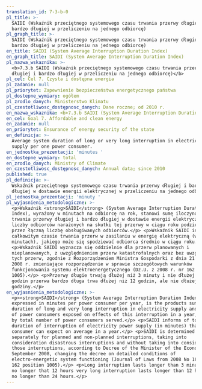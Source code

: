```yaml
---
translation_id: 7-3-b-0
pl_title: >-
  SAIDI (Wskaźnik przeciętnego systemowego czasu trwania przerwy długiej i
  bardzo długiej w przeliczeniu na jednego odbiorcę)
pl_graph_title: >-
  SAIDI (Wskaźnik przeciętnego systemowego czasu trwania przerwy długiej i
  bardzo długiej w przeliczeniu na jednego odbiorcę)
en_title: SAIDI (System Average Interruption Duration Index)
en_graph_title: SAIDI (System Average Interruption Duration Index)
pl_nazwa_wskaznika: >-
  <b>7.3.b SAIDI (Wskaźnik przeciętnego systemowego czasu trwania przerwy
  długiej i bardzo długiej w przeliczeniu na jednego odbiorcę)</b>
pl_cel: Cel 7. Czysta i dostępna energia
pl_zadanie: null
pl_priorytet: Zapewnienie bezpieczeństwa energetycznego państwa
pl_dostepne_wymiary: ogółem
pl_zrodlo_danych: Ministerstwo Klimatu
pl_czestotliwosc_dostępnosc_danych: Dane roczne; od 2010 r.
en_nazwa_wskaznika: <b>7.3.b SAIDI (System Average Interruption Duration Index)</b>
en_cel: Goal 7. Affordable and clean energy
en_zadanie: null
en_priorytet: Ensurance of energy security of the state
en_definicja: >-
  Average system duration of long or very long interruption in electricity
  supply per one power consumer.
en_jednostka_prezentacji: 'minutes '
en_dostepne_wymiary: total
en_zrodlo_danych: Ministry of Climate
en_czestotliwosc_dostępnosc_danych: Annual data; since 2010
published: true
pl_definicja: >-
  Wskaźnik przeciętnego systemowego czasu trwania przerwy długiej i bardzo
  długiej w dostawie energii elektrycznej w przeliczeniu na jednego odbiorcę.
pl_jednostka_prezentacji: 'minuty '
pl_wyjasnienia_metodologiczne: >-
  <p>Wskaźnik <strong>SAIDI</strong> (System Average Interruption Duration
  Index), wyrażony w minutach na odbiorcę na rok, stanowi sumę iloczynów czasu
  trwania przerwy długiej i bardzo długiej w dostawie energii elektrycznej i
  liczby odbiorców narażonych na skutki tej przerwy w ciągu roku podzieloną
  przez łączną liczbę obsługiwanych odbiorców.</p> <p>Wskaźnik SAIDI informuje o
  całkowitym czasie trwania przerw w zasilaniu w energię elektryczną (w
  minutach), jakiego może się spodziewać odbiorca średnio w ciągu roku.</p>
  <p>Wskaźnik SAIDI wyznacza się oddzielnie dla przerw planowanych i
  nieplanowanych, z uwzględnieniem przerw katastrofalnych oraz bez uwzględnienia
  tych przerw, zgodnie z Rozporządzeniem Ministra Gospodarki z dnia 21 sierpnia
  2008 r. zmieniające rozporządzenie w sprawie szczegółowych warunków
  funkcjonowania systemu elektroenergetycznego (Dz.U. z 2008 r. nr 162 poz.
  1005).</p> <p>Przerwy długie trwają dłużej niż 3 minuty i nie dłużej niż 12
  godzin przerwa bardzo długa trwa dłużej niż 12 godzin, ale nie dłużej niż 24
  godziny.</p>
en_wyjasnienia_metodologiczne: >-
  <p><strong>SAIDI</strong> (System Average Interruption Duration Index),
  expressed in minutes per power consumer per year, is the products sum of
  duration of long and very long interruption in electricity supply and number
  of power consumers exposed on effects of this interruption in a year, divided
  by total number of power consumers served.</p> <p>SAIDI informs of total
  duration of interruption of electricity power supply (in minutes) that power
  consumer can expect on average in a year.</p> <p>SAIDI is determined
  separately for planned and non-planned interruptions, taking into
  consideration disastrous interruptions and without taking into consideration
  those interruptions, according to Decree of the Minister of the Economy of 21
  September 2008, changing the decree on detailed conditions of
  electro-energetic system functioning (Journal of Laws from 2008 No 162, item
  162 position 1005).</p> <p>Long interruption lasts longer than 3 minutes and
  no longer that 12 hours very long interruption lasts longer than 12 hours and
  no longer than 24 hours.</p>
---
```

